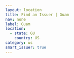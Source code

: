 ```yaml
---
layout: location
title: Find an Issuer | Guam
nav: none
label: Guam
location:
  - state: GU
    country: US
category: us
smart_issuer: true
---
```

